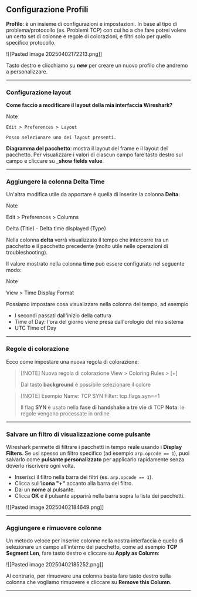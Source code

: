 ## **Configurazione Profili**

**Profilo**: è un insieme di configurazioni e impostazioni. In base al tipo di problema/protocollo (es. Problemi TCP) con cui ho a che fare potrei volere un certo set di colonne e regole di colorazioni, e filtri solo per quello specifico protocollo.

![[Pasted image 20250402172213.png]]

Tasto destro e clicchiamo su **_new_** per creare un nuovo profilo che andremo a personalizzare.

---

### **Configurazione layout**

**Come faccio a modificare il layout della mia interfaccia Wireshark?**

> [!NOTE]
> ```
> Edit > Preferences > Layout 
> 
> Posso selezionare uno dei layout presenti.
  
**Diagramma del pacchetto**: mostra il layout del frame e il layout del pacchetto. 
Per visualizzare i valori di ciascun campo fare tasto destro sul campo e cliccare su
**_show fields value**.

---

### **Aggiungere la colonna Delta Time**

Un'altra modifica utile da apportare è quella di inserire la colonna **Delta**:

> [!NOTE]
> Edit > Preferences > Columns
> 
>Delta (Title) - Delta time displayed (Type)

Nella colonna **delta** verrà visualizzato il tempo che intercorre tra un pacchetto e il pacchetto precedente (molto utile nelle operazioni di troubleshooting).


Il valore mostrato nella colonna **time** può essere configurato nel seguente modo:

> [!NOTE] 
> View > Time Display Format
> 
> Possiamo impostare cosa visualizzare nella colonna del tempo, ad esempio
> - I secondi passati dall'inizio della cattura
> - Time of Day: l'ora del giorno viene presa dall'orologio del mio sistema
> - UTC Time of Day

---

### **Regole di colorazione**

Ecco come impostare una nuova regola di colorazione:

> [!NOTE] Nuova regola di colorazione
> View > Coloring Rules > [+]
> 
> Dal tasto **background** è possibile selezionare il colore  


> [!NOTE] Esempio
> Name: TCP SYN
> Filter: tcp.flags.syn==1
> 
> Il flag **SYN** è usato nella **fase di handshake a tre vie** di TCP
> **Nota**: le regole vengono processate in ordine

---

### **Salvare un filtro di visualizzazione come pulsante** 

Wireshark permette di filtrare i pacchetti in tempo reale usando i **Display Filters**. Se usi spesso un filtro specifico (ad esempio `arp.opcode == 1`), puoi salvarlo come **pulsante personalizzato** per applicarlo rapidamente senza doverlo riscrivere ogni volta.

- Inserisci il filtro nella barra dei filtri (es. `arp.opcode == 1`).
- Clicca sull'**icona "+"** accanto alla barra del filtro.
- Dai un **nome** al pulsante.
- Clicca **OK** e il pulsante apparirà nella barra sopra la lista dei pacchetti.


![[Pasted image 20250402184649.png]]

---

### **Aggiungere e rimuovere colonne**

Un metodo veloce per inserire colonne nella nostra interfaccia è quello di selezionare un campo all'interno del pacchetto, come ad esempio **TCP Segment Len**, fare tasto destro e cliccare su **Apply as Column**:

![[Pasted image 20250402185252.png]]

Al contrario, per rimuovere una colonna basta fare tasto destro sulla colonna che vogliamo rimuovere e cliccare su **Remove this Column**.

---

